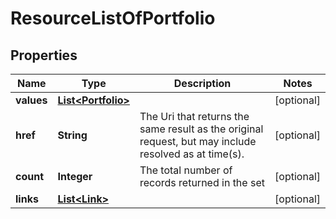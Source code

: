 
# ResourceListOfPortfolio

## Properties
Name | Type | Description | Notes
------------ | ------------- | ------------- | -------------
**values** | [**List&lt;Portfolio&gt;**](Portfolio.md) |  |  [optional]
**href** | **String** | The Uri that returns the same result as the original request,  but may include resolved as at time(s). |  [optional]
**count** | **Integer** | The total number of records returned in the set |  [optional]
**links** | [**List&lt;Link&gt;**](Link.md) |  |  [optional]




